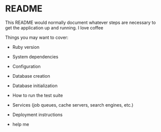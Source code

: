 # README

This README would normally document whatever steps are necessary to get the
application up and running.
I love coffee

Things you may want to cover:

* Ruby version

* System dependencies

* Configuration

* Database creation

* Database initialization

* How to run the test suite

* Services (job queues, cache servers, search engines, etc.)

* Deployment instructions

* help me
